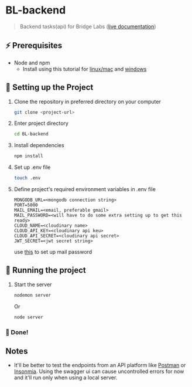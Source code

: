 # BL-backend

> Backend tasks(api) for Bridge Labs ([live documentation](https://bl-api-task.herokuapp.com/api-docs/#/))

## ⚡ Prerequisites

- Node and npm
  - Install using this tutorial for [linux/mac](https://docs.npmjs.com/downloading-and-installing-node-js-and-npm) and [windows](https://phoenixnap.com/kb/install-node-js-npm-on-windows)
  
## 🔧 Setting up the Project

1. Clone the repository in preferred directory on your computer

   ```bash
   git clone <project-url>
   ```
2. Enter project directory
  
   ```bash
   cd BL-backend
   ```
3. Install dependencies

    ```bash
    npm install
    ```
4. Set up .env file
  
    ``` bash
    touch .env
    ```
5. Define project's required environment variables in .env file

    ```env
    MONGODB_URL=<mongodb connection string>
    PORT=5000
    MAIL_EMAIL=<email, preferable gmail>
    MAIL_PASSWORD=<will have to do some extra setting up to get this ready>
    CLOUD_NAME=<cloudinary name>
    CLOUD_API_KEY=<cloudinary api keu>
    CLOUD_API_SECRET=<cloudinary api secret>
    JWT_SECRET=<jwt secret string>
    ```
    use [this](https://stackoverflow.com/a/72477193/19234969) to set up mail password 
    
## 🔮 Running the project

1. Start the server 

   ```bash
   nodemon server 
   ```
   Or
   
   ```bash
   node server
   ```
### 🙌 Done!

## Notes
- It'll be better to test the endpoints from an API platform like [Postman](https://www.postman.com/) or [Insonmia](https://insomnia.rest/).
  Using the swagger ui can cause uncontrolled errors for now and it'll run only when using a local server.
